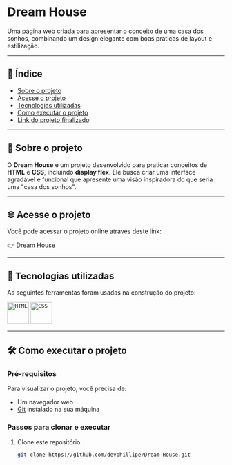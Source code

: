 # Dream House

Uma página web criada para apresentar o conceito de uma casa dos sonhos, combinando um design elegante com boas práticas de layout e estilização.

---

## 🔖 Índice

- [Sobre o projeto](#sobre-o-projeto)
- [Acesse o projeto](#acesse-o-projeto)
- [Tecnologias utilizadas](#tecnologias-utilizadas)
- [Como executar o projeto](#como-executar-o-projeto)
- [Link do projeto finalizado](#link-do-projeto-finalizado)

---

## 📜 Sobre o projeto

O **Dream House** é um projeto desenvolvido para praticar conceitos de **HTML** e **CSS**, incluindo **display flex**. Ele busca criar uma interface agradável e funcional que apresente uma visão inspiradora do que seria uma "casa dos sonhos".

---

## 🌐 Acesse o projeto

Você pode acessar o projeto online através deste link:

👉 [Dream House](https://dream-house-psi.vercel.app/)

---

## 🚀 Tecnologias utilizadas

As seguintes ferramentas foram usadas na construção do projeto:

<div align="flex-start">
	<code><img width="50" src="https://user-images.githubusercontent.com/25181517/192158954-f88b5814-d510-4564-b285-dff7d6400dad.png" alt="HTML" title="HTML"/></code>
	<code><img width="50" src="https://user-images.githubusercontent.com/25181517/183898674-75a4a1b1-f960-4ea9-abcb-637170a00a75.png" alt="CSS" title="CSS"/></code>
</div>

---

## 🛠️ Como executar o projeto

### Pré-requisitos

Para visualizar o projeto, você precisa de:

- Um navegador web
- [Git](https://git-scm.com/) instalado na sua máquina

### Passos para clonar e executar

1. Clone este repositório:
   ```bash
   git clone https://github.com/devphillipe/Dream-House.git
